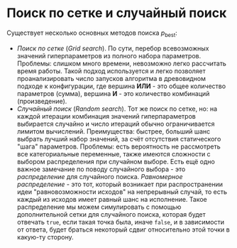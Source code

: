 # Поиск по сетке и случайный поиск

Существует несколько основных методов поиска $p_{\text{best}}$:

- *Поиск по сетке* (*Grid search*).  По сути, перебор всевозможных значений гиперпараметров из полного набора параметров. Проблемы: слишком много времени, невозможно легко рассчитать время работы. Такой подход используется и легко позволяет проанализировать число запусков алгоритма в древовидном подходе к конфигурации, где вершина **ИЛИ** - это общее количество параметров (сумма), вершина **И** - это количество комбинаций (произведение).
- *Случайный поиск* (*Random search*). Тот же поиск по сетке, но: на каждой итерации комбинация значений гиперпараметров выбирается случайно и число итераций обычно ограничивается лимитом вычислений. Преимущества: быстрее, больший шанс выбрать лучший набор значений, за счёт отсутствия статического "шага" параметров. Проблемы: есть вероятность не рассмотреть все категориальные переменные, также имеются сложности с выбором распределения при случайном выборе. Есть ещё одно важное замечание по поводу случайного выбора - это *распределение* для случайного поиска. *Равномерное распределение* - это тот, который возникает при распространении идеи "равновозможности исходов" на непрерывный случай, то есть каждый из исходов имеет равный шанс на исполнение. Такое распределение мы можем симулировать с помощью дополнительной сетки для случайного поиска, которая будет отвечать `true`, если такая точка была, иначе `false`, и в зависимости от ответа, будет браться некоторый сдвиг относительно этой точки в какую-ту сторону.
